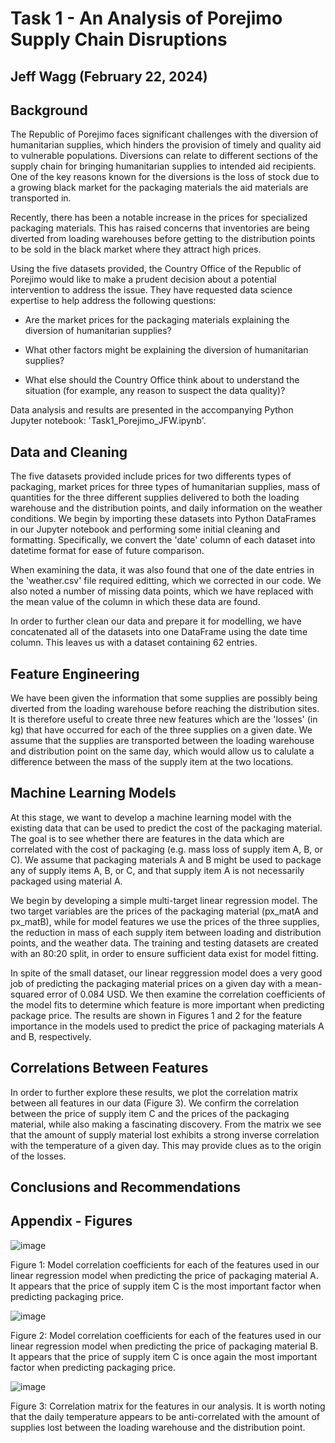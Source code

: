 # Task 1 - An Analysis of Porejimo Supply Chain Disruptions
## Jeff Wagg (February 22, 2024)

## Background

The Republic of Porejimo faces significant challenges with the diversion of humanitarian supplies, which hinders the provision of timely and quality aid to vulnerable populations. Diversions can relate to different sections of the supply chain for bringing humanitarian supplies to intended aid recipients. One of the key reasons known for the diversions is the loss of stock due to a growing black market for the packaging materials the aid materials are transported in.

Recently, there has been a notable increase in the prices for specialized packaging materials. This has raised concerns that inventories are being diverted from loading warehouses before getting to the distribution points to be sold in the black market where they attract high prices.

Using the five datasets provided, the Country Office of the Republic of Porejimo would like to make a prudent decision about a potential intervention to address the issue. They have requested data science expertise to help address the following questions:

- Are the market prices for the packaging materials explaining the diversion of humanitarian supplies?

- What other factors might be explaining the diversion of humanitarian supplies?

- What else should the Country Office think about to understand the situation (for example, any reason to suspect the data quality)?

Data analysis and results are presented in the accompanying Python Jupyter notebook: 'Task1_Porejimo_JFW.ipynb'. 

## Data and Cleaning

The five datasets provided include prices for two differents types of packaging, market prices for three types of humanitarian supplies, mass of quantities for the three different supplies delivered to both the loading warehouse and the distribution points, and daily information on the weather conditions. We begin by importing these datasets into Python DataFrames in our Jupyter notebook and performing some initial cleaning and formatting. Specifically, we convert the 'date' column of each dataset into datetime format for ease of future comparison. 

When examining the data, it was also found that one of the date entries in the 'weather.csv' file required editting, which we corrected in our code. We also noted a number of missing data points, which we have replaced with the mean value of the column in which these data are found. 

In order to further clean our data and prepare it for modelling, we have concatenated all of the datasets into one DataFrame using the date time column. This leaves us with a dataset containing 62 entries. 

## Feature Engineering

We have been given the information that some supplies are possibly being diverted from the loading warehouse before reaching the distribution sites. It is therefore useful to create three new features which are the 'losses' (in kg) that have occurred for each of the three supplies on a given date. We assume that the supplies are transported between the loading warehouse and distribution point on the same day, which would allow us to calulate a difference between the mass of the supply item at the two locations. 

## Machine Learning Models

At this stage, we want to develop a machine learning model with the existing data that can be used to predict the cost of the packaging material. The goal is to see whether there are features in the data which are correlated with the cost of packaging (e.g. mass loss of supply item A, B, or C). We assume that packaging materials A and B might be used to package any of supply items A, B, or C, and that supply item A is not necessarily packaged using material A.   

We begin by developing a simple multi-target linear regression model. The two target variables are the prices of the packaging material (px_matA and px_matB), while for model features we use the prices of the three supplies, the reduction in mass of each supply item between loading and distribution points, and the weather data. The training and testing datasets are created with an 80:20 split, in order to ensure sufficient data exist for model fitting.  

In spite of the small dataset, our linear reggression model does a very good job of predicting the packaging material prices on a given day with a mean-squared error of 0.084 USD. We then examine the correlation coefficients of the model fits to determine which feature is more important when predicting package price. The results are shown in Figures 1 and 2 for the feature importance in the models used to predict the price of packaging materials A and B, respectively. 

## Correlations Between Features

In order to further explore these results, we plot the correlation matrix between all features in our data (Figure 3). We confirm the correlation between the price of supply item C and the prices of the packaging material, while also making a fascinating discovery. From the matrix we see that the amount of supply material lost exhibits a strong inverse correlation with the temperature of a given day. This may provide clues as to the origin of the losses. 

## Conclusions and Recommendations

## Appendix - Figures

![image](https://github.com/waggjeff/UNICEF/assets/33003589/f75ef78b-8ad4-4df2-9f73-88c75ea8830a)

Figure 1: Model correlation coefficients for each of the features used in our linear regression model when predicting the price of packaging material A. It appears that the price of supply item C is the most important factor when predicting packaging price. 

![image](https://github.com/waggjeff/UNICEF/assets/33003589/a19f679b-6870-4576-8167-0a09f729644d)

Figure 2: Model correlation coefficients for each of the features used in our linear regression model when predicting the price of packaging material B. It appears that the price of supply item C is once again the most important factor when predicting packaging price. 

![image](https://github.com/waggjeff/UNICEF/assets/33003589/404e1968-66cf-434b-87f6-bdae552386ba)

Figure 3: Correlation matrix for the features in our analysis. It is worth noting that the daily temperature appears to be anti-correlated with the amount of supplies lost between the loading warehouse and the distribution point. 

